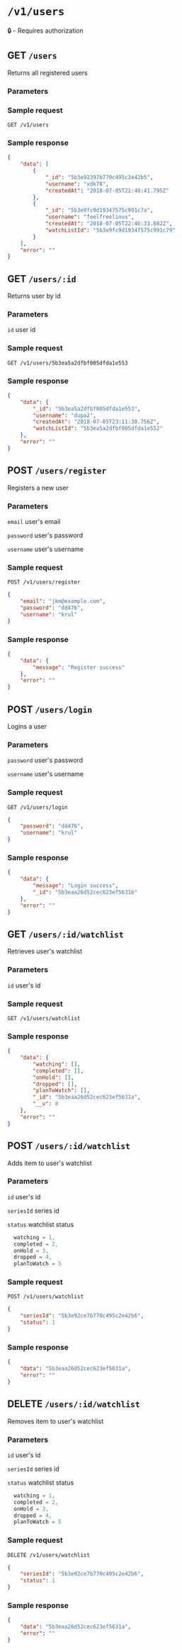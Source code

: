 # `/v1/users`
:lock: - Requires authorization

## GET `/users`

Returns all registered users

### Parameters

### Sample request
`GET /v1/users`

### Sample response
```json
{
	"data": [
		{
			"_id": "5b3e92397b770c495c2e42b5",
			"username": "xdk78",
			"createdAt": "2018-07-05T21:48:41.795Z"
		},
		{
			"_id": "5b3e9fc9d19347575c991c7a",
			"username": "feelfreelinux",
			"createdAt": "2018-07-05T22:46:33.082Z",
			"watchListId": "5b3e9fc9d19347575c991c79"
		}
	],
	"error": ""
}
```

## GET `/users/:id`

Returns user by id

### Parameters
`id` user id

### Sample request
`GET /v1/users/5b3ea5a2dfbf005dfda1e553`

### Sample response
```json
{
	"data": {
		"_id": "5b3ea5a2dfbf005dfda1e553",
		"username": "dupa2",
		"createdAt": "2018-07-05T23:11:30.756Z",
		"watchListId": "5b3ea5a2dfbf005dfda1e552"
	},
	"error": ""
}
```

## POST `/users/register`

Registers a new user

### Parameters
`email` user's email

`password` user's password

`username` user's username

### Sample request
`POST /v1/users/register`
```json
{
	"email": "jkm@example.com",
	"password": "dd476",
	"username": "krul"
}
```

### Sample response
```json
{
	"data": {
		"message": "Register success"
	},
	"error": ""
}
```

## POST `/users/login`

Logins a user

### Parameters
`password` user's password

`username` user's username

### Sample request
`GET /v1/users/login`
```json
{
	"password": "dd476",
	"username": "krul"
}
```

### Sample response
```json
{
	"data": {
		"message": "Login success",
		"_id": "5b3eaa26d52cec623ef5631b"
	},
	"error": ""
}
```

## GET `/users/:id/watchlist`

Retrieves user's watchlist

### Parameters
`id` user's id

### Sample request
`GET /v1/users/watchlist`

### Sample response
```json
{
	"data": {
		"watching": [],
		"completed": [],
		"onHold": [],
		"dropped": [],
		"planToWatch": [],
		"_id": "5b3eaa26d52cec623ef5631a",
		"__v": 0
	},
	"error": ""
}
```

## POST `/users/:id/watchlist`

Adds item to user's watchlist

### Parameters
`id` user's id

`seriesId` series id

`status` watchlist status
```js
  watching = 1,
  completed = 2,
  onHold = 3,
  dropped = 4,
  planToWatch = 5
  ```

### Sample request
`POST /v1/users/watchlist`
```json
{
	"seriesId": "5b3e92ce7b770c495c2e42b6",
	"status": 1
}
```

### Sample response
```json
{
	"data": "5b3eaa26d52cec623ef5631a",
	"error": ""
}
```

## DELETE `/users/:id/watchlist`

Removes item to user's watchlist

### Parameters
`id` user's id

`seriesId` series id

`status` watchlist status
```js
  watching = 1,
  completed = 2,
  onHold = 3,
  dropped = 4,
  planToWatch = 5
  ```

### Sample request
`DELETE /v1/users/watchlist`
```json
{
	"seriesId": "5b3e92ce7b770c495c2e42b6",
	"status": 1
}
```

### Sample response
```json
{
	"data": "5b3eaa26d52cec623ef5631a",
	"error": ""
}
```